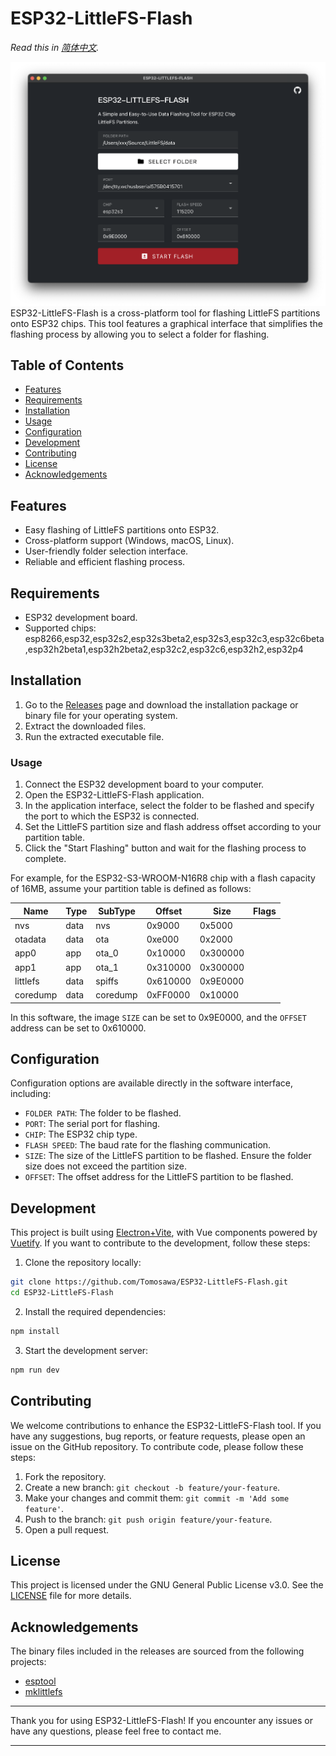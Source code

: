 # ESP32-LittleFS-Flash
*Read this in [简体中文](README_Zh-CN.md).*

![](images/ScreenShot.png)
ESP32-LittleFS-Flash is a cross-platform tool for flashing LittleFS partitions onto ESP32 chips. This tool features a graphical interface that simplifies the flashing process by allowing you to select a folder for flashing.

## Table of Contents

- [Features](#features)
- [Requirements](#requirements)
- [Installation](#installation)
- [Usage](#usage)
- [Configuration](#configuration)
- [Development](#development)
- [Contributing](#contributing)
- [License](#license)
- [Acknowledgements](#acknowledgements)

## Features

- Easy flashing of LittleFS partitions onto ESP32.
- Cross-platform support (Windows, macOS, Linux).
- User-friendly folder selection interface.
- Reliable and efficient flashing process.

## Requirements

- ESP32 development board.
- Supported chips: esp8266,esp32,esp32s2,esp32s3beta2,esp32s3,esp32c3,esp32c6beta,esp32h2beta1,esp32h2beta2,esp32c2,esp32c6,esp32h2,esp32p4

## Installation

1. Go to the [Releases](https://github.com/Tomosawa/ESP32-LittleFS-Flash/releases) page and download the installation package or binary file for your operating system.
2. Extract the downloaded files.
3. Run the extracted executable file.

### Usage

1. Connect the ESP32 development board to your computer.
2. Open the ESP32-LittleFS-Flash application.
3. In the application interface, select the folder to be flashed and specify the port to which the ESP32 is connected.
4. Set the LittleFS partition size and flash address offset according to your partition table.
5. Click the "Start Flashing" button and wait for the flashing process to complete.

For example, for the ESP32-S3-WROOM-N16R8 chip with a flash capacity of 16MB, assume your partition table is defined as follows:

| Name      | Type | SubType   | Offset  | Size     | Flags  |
|-----------|------|-----------|---------|----------|--------|
| nvs       | data | nvs       | 0x9000  | 0x5000   |        |
| otadata   | data | ota       | 0xe000  | 0x2000   |        |
| app0      | app  | ota_0     | 0x10000 | 0x300000 |        |
| app1      | app  | ota_1     | 0x310000| 0x300000 |        |
| littlefs  | data | spiffs    | 0x610000| 0x9E0000 |        |
| coredump  | data | coredump  | 0xFF0000| 0x10000  |        |

In this software, the image `SIZE` can be set to 0x9E0000, and the `OFFSET` address can be set to 0x610000.

## Configuration

Configuration options are available directly in the software interface, including:

- `FOLDER PATH`: The folder to be flashed.
- `PORT`: The serial port for flashing.
- `CHIP`: The ESP32 chip type.
- `FLASH SPEED`: The baud rate for the flashing communication.
- `SIZE`: The size of the LittleFS partition to be flashed. Ensure the folder size does not exceed the partition size.
- `OFFSET`: The offset address for the LittleFS partition to be flashed.

## Development

This project is built using [Electron+Vite](https://electron-vite.org/), with Vue components powered by [Vuetify](https://vuetifyjs.com/).
If you want to contribute to the development, follow these steps:

1. Clone the repository locally:

```bash
git clone https://github.com/Tomosawa/ESP32-LittleFS-Flash.git
cd ESP32-LittleFS-Flash
```

2. Install the required dependencies:

```bash
npm install
```

3. Start the development server:

```bash
npm run dev
```

## Contributing

We welcome contributions to enhance the ESP32-LittleFS-Flash tool. If you have any suggestions, bug reports, or feature requests, please open an issue on the GitHub repository. To contribute code, please follow these steps:

1. Fork the repository.
2. Create a new branch: `git checkout -b feature/your-feature`.
3. Make your changes and commit them: `git commit -m 'Add some feature'`.
4. Push to the branch: `git push origin feature/your-feature`.
5. Open a pull request.

## License

This project is licensed under the GNU General Public License v3.0. See the [LICENSE](LICENSE) file for more details.

## Acknowledgements

The binary files included in the releases are sourced from the following projects:
- [esptool](https://github.com/espressif/esptool)
- [mklittlefs](https://github.com/earlephilhower/mklittlefs)

---

Thank you for using ESP32-LittleFS-Flash! If you encounter any issues or have any questions, please feel free to contact me.

---
